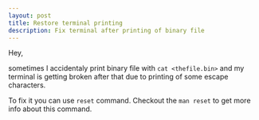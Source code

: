 ```yaml
---
layout: post
title: Restore terminal printing
description: Fix terminal after printing of binary file
---
```


Hey,

sometimes I accidentaly print binary file with `cat <thefile.bin>` and my
terminal is getting broken after that due to printing of some escape characters.

To fix it you can use `reset` command. Checkout the `man reset` to get more info about this command.
